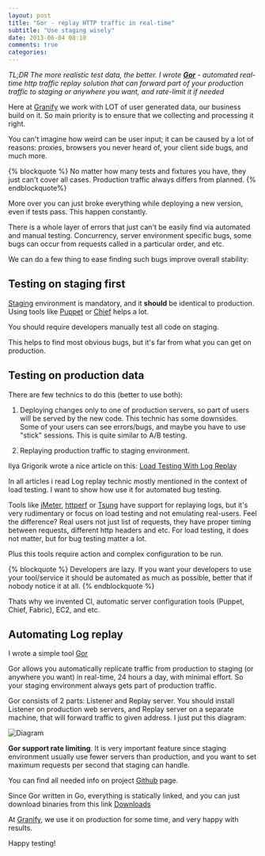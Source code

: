 ```yaml
---
layout: post
title: "Gor - replay HTTP traffic in real-time"
subtitle: "Use staging wisely"
date: 2013-06-04 08:10
comments: true
categories: 
---
```


*TL;DR The more realistic test data, the better. I wrote **[Gor](https://github.com/buger/gor/)** - automated real-time http traffic replay solution that can forward part of your production traffic to staging or anywhere you want, and rate-limit it if needed*

Here at [Granify](http://granify.com) we work with LOT of user generated data, our business build on it. So main priority is to ensure that we collecting and processing it right.

You can't imagine how weird can be user input; it can be caused by a lot of reasons: proxies, browsers you never heard of, your client side bugs, and much more. 

{% blockquote %}
No matter how many tests and fixtures you have, they just can't cover all cases. Production traffic always differs from planned. 
{% endblockquote%}

More over you can just broke everything while deploying a new version, even if tests pass. This happen constantly.

There is a whole layer of errors that just can't be easily find via automated  and manual testing. Concurrency, server environment specific bugs, some bugs can occur from requests called in a particular order, and etc. 

We can do a few thing to ease finding such bugs improve overall stability:

## Testing on staging first

[Staging](http://en.wikipedia.org/wiki/Staging_site) environment is mandatory, and it <b>should</b> be identical to production. Using tools like [Puppet](http://puppetlabs.com/) or [Chief](http://www.opscode.com/chef/) helps a lot.

You should require developers manually test all code on staging.

This helps to find most obvious bugs, but it's far from what you can get on production.


## Testing on production data

There are few technics to do this (better to use both):

1. Deploying changes only to one of production servers, so part of users will be served by the new code. This technic has some downsides. Some of your users can see errors/bugs, and maybe you have to use "stick" sessions. This is quite similar to A/B testing.

2. Replaying production traffic to staging environment.

Ilya Grigorik wrote a nice article on this: [Load Testing With Log Replay](http://www.igvita.com/2008/09/30/load-testing-with-log-replay)

In all articles i read Log replay technic mostly mentioned in the context of load testing. I want to show how use it for automated bug testing. 

Tools like [jMeter](http://jmeter.apache.org/), [httperf](https://code.google.com/p/httperf/) or [Tsung](http://tsung.erlang-projects.org/) have support for replaying logs, but it's very rudimentary or focus on load testing and not emulating real-users. Feel the difference? Real users not just list of requests, they have proper timing between requests, different http headers and etc. For load testing, it does not matter, but for bug testing matter a lot.

Plus this tools require action and complex configuration to be run.  

{% blockquote %}
Developers are lazy. If you want your developers to use your tool/service it should be automated as much as possible, better that if nobody notice it at all.
{% endblockquote %}

Thats why we invented CI, automatic server configuration tools (Puppet, Chief, Fabric), EC2, and etc. 


## Automating Log replay

I wrote a simple tool [Gor](https://github.com/buger/gor/)

Gor allows you automatically replicate traffic from production to staging (or anywhere you want) in real-time, 24 hours a day, with minimal effort. So your staging environment always gets part of production traffic. 

Gor consists of 2 parts: Listener and Replay server. You should install Listener on production web servers, and Replay server on a separate machine, that will forward traffic to given address. I just put this diagram:

![Diagram](https://a248.e.akamai.net/camo.github.com/c802ae10dfd1b0b2519c5726eedad31bac18c0f6/687474703a2f2f692e696d6775722e636f6d2f7a5a43465043592e706e67)

**Gor support rate limiting**. It is very important feature since staging environment usually use fewer servers than production, and you want to set maximum requests per second that staging can handle. 

You can find all needed info on project [Github](https://github.com/buger/gor/) page.

Since Gor written in Go, everything is statically linked, and you can just download binaries from this link [Downloads](https://drive.google.com/folderview?id=0B46uay48NwcfWFowc1E4a1BISVU&usp=sharing)

At [Granify](http://granify.com), we use it on production for some time, and very happy with results. 

Happy testing!